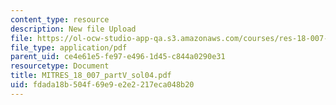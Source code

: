 ```yaml
---
content_type: resource
description: New file Upload
file: https://ol-ocw-studio-app-qa.s3.amazonaws.com/courses/res-18-007-calculus-revisited-multivariable-calculus-fall-2011/fdada18b504f69e9e2e2217eca048b20_MITRES_18_007_partV_sol04.pdf
file_type: application/pdf
parent_uid: ce4e61e5-fe97-e496-1d45-c844a0290e31
resourcetype: Document
title: MITRES_18_007_partV_sol04.pdf
uid: fdada18b-504f-69e9-e2e2-217eca048b20
---
```

